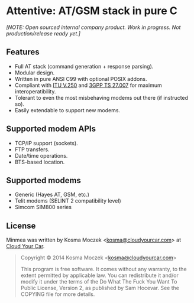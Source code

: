 # Attentive: AT/GSM stack in pure C

*[NOTE: Open sourced internal company product. Work in progress. Not production/release ready yet.]*

## Features

* Full AT stack (command generation + response parsing).
* Modular design.
* Written in pure ANSI C99 with optional POSIX addons.
* Compliant with [ITU V.250](https://www.itu.int/rec/T-REC-V.250/en) and
  [3GPP TS 27.007](http://www.3gpp.org/DynaReport/27007.htm) for maximum interoperatibility.
* Tolerant to even the most misbehaving modems out there (if instructed so).
* Easily extendable to support new modems.

## Supported modem APIs

* TCP/IP support (sockets).
* FTP transfers.
* Date/time operations.
* BTS-based location.

## Supported modems

* Generic (Hayes AT, GSM, etc.)
* Telit modems (SELINT 2 compatibility level)
* Simcom SIM800 series

## License

Minmea was written by Kosma Moczek \<kosma@cloudyourcar.com\> at [Cloud Your Car](https://cloudyourcar.com/).

> Copyright © 2014 Kosma Moczek \<kosma@cloudyourcar.com\>
> 
> This program is free software. It comes without any warranty, to the extent
> permitted by applicable law. You can redistribute it and/or modify it under
> the terms of the Do What The Fuck You Want To Public License, Version 2, as
> published by Sam Hocevar. See the COPYING file for more details.
